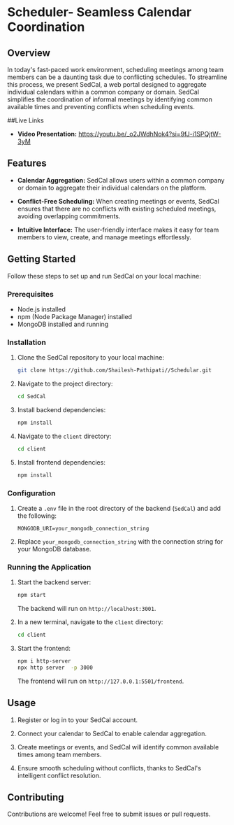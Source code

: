 # Scheduler- Seamless Calendar Coordination


## Overview

In today's fast-paced work environment, scheduling meetings among team members can be a daunting task due to conflicting schedules. To streamline this process, we present SedCal, a web portal designed to aggregate individual calendars within a common company or domain. SedCal simplifies the coordination of informal meetings by identifying common available times and preventing conflicts when scheduling events.

##Live Links

- **Video Presentation:**  https://youtu.be/_o2JWdhNok4?si=9fJ-i1SPQjtW-3yM
  
## Features

- **Calendar Aggregation:** SedCal allows users within a common company or domain to aggregate their individual calendars on the platform.

- **Conflict-Free Scheduling:** When creating meetings or events, SedCal ensures that there are no conflicts with existing scheduled meetings, avoiding overlapping commitments.

- **Intuitive Interface:** The user-friendly interface makes it easy for team members to view, create, and manage meetings effortlessly.

## Getting Started

Follow these steps to set up and run SedCal on your local machine:

### Prerequisites

- Node.js installed
- npm (Node Package Manager) installed
- MongoDB installed and running

### Installation

1. Clone the SedCal repository to your local machine:

   ```bash
   git clone https://github.com/Shailesh-Pathipati//Schedular.git
   ```

2. Navigate to the project directory:

   ```bash
   cd SedCal
   ```

3. Install backend dependencies:

   ```bash
   npm install
   ```

4. Navigate to the `client` directory:

   ```bash
   cd client
   ```

5. Install frontend dependencies:

   ```bash
   npm install
   ```

### Configuration

1. Create a `.env` file in the root directory of the backend (`SedCal`) and add the following:

   ```env
   MONGODB_URI=your_mongodb_connection_string
   ```

2. Replace `your_mongodb_connection_string` with the connection string for your MongoDB database.

### Running the Application

1. Start the backend server:

   ```bash
   npm start
   ```

   The backend will run on `http://localhost:3001`.

2. In a new terminal, navigate to the `client` directory:

   ```bash
   cd client
   ```

3. Start the frontend:

   ```bash
   npm i http-server
   npx http server  -p 3000
   ```

   The frontend will run on `http://127.0.0.1:5501/frontend`.


## Usage

1. Register or log in to your SedCal account.

2. Connect your calendar to SedCal to enable calendar aggregation.

3. Create meetings or events, and SedCal will identify common available times among team members.

4. Ensure smooth scheduling without conflicts, thanks to SedCal's intelligent conflict resolution.

## Contributing

Contributions are welcome! Feel free to submit issues or pull requests.
